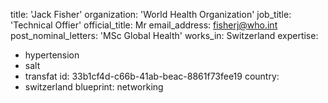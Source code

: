 title: 'Jack Fisher'
organization: 'World Health Organization'
job_title: 'Technical Offier'
official_title: Mr
email_address: fisherj@who.int
post_nominal_letters: 'MSc Global Health'
works_in: Switzerland
expertise:
  - hypertension
  - salt
  - transfat
id: 33b1cf4d-c66b-41ab-beac-8861f73fee19
country:
  - switzerland
blueprint: networking
